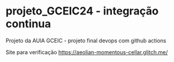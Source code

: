 # projeto_GCEIC24 - integração continua
Projeto da AUlA GCEIC - projeto final devops com github actions

Site para verificação https://aeolian-momentous-cellar.glitch.me/